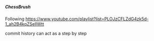 ##### ChessBrush

Following https://www.youtube.com/playlist?list=PLOJzCFLZdG4zk5d-1_ah2B4kqZSeIlWtt

commit history can act as a step by step
